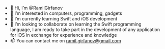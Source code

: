 - 👋 Hi, I’m @RamilGirfanov
- 👀 I’m interested in computers, programming, gadgets
- 🌱 I’m currently learning Swift and iOS development
- 🤝 I’m looking to collaborate on learning the Swift programming language, I am ready to take part in the development of any application for iOS in exchange for experience and knowledge
- 📫 You can contact me on ramil.girfanov@gmail.com

<!---
RamilGirfanov/RamilGirfanov is a ✨ special ✨ repository because its `README.md` (this file) appears on your GitHub profile.
You can click the Preview link to take a look at your changes.
--->
